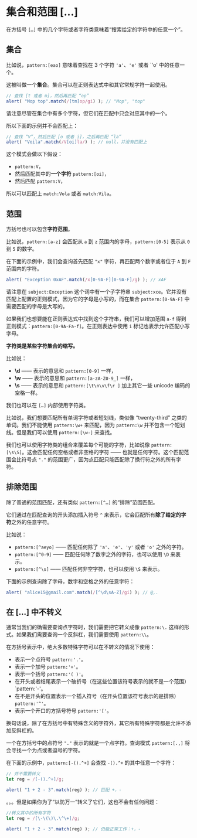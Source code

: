 # 集合和范围 [...]

在方括号 `[…]` 中的几个字符或者字符类意味着“搜索给定的字符中的任意一个”。

## 集合

比如说，`pattern:[eao]` 意味着查找在 3 个字符 `'a'`、`'e'` 或者 `'o' 中的任意一个。

这被叫做一个**集合**。集合可以在正则表达式中和其它常规字符一起使用。

```js run
// 查找 [t 或者 m]，然后再匹配 “op”
alert( "Mop top".match(/[tm]op/gi) ); // "Mop", "top"
```

请注意尽管在集合中有多个字符，但它们在匹配中只会对应其中的一个。

所以下面的示例并不会匹配上：

```js run
// 查找 “V”，然后匹配 [o 或者 i]，之后再匹配 “la”
alert( "Voila".match(/V[oi]la/) ); // null，并没有匹配上
```

这个模式会做以下假设：

- `pattern:V`，
- 然后匹配其中的**一个字符** `pattern:[oi]`，
- 然后匹配 `pattern:V`，

所以可以匹配上 `match:Vola` 或者 `match:Vila`。

## 范围

方括号也可以包含**字符范围**。

比如说，`pattern:[a-z]` 会匹配从 `a` 到 `z` 范围内的字母，`pattern:[0-5]` 表示从 `0` 到 `5` 的数字。

在下面的示例中，我们会查询首先匹配 `"x"` 字符，再匹配两个数字或者位于 `A` 到 `F` 范围内的字符。

```js run
alert( "Exception 0xAF".match(/x[0-9A-F][0-9A-F]/g) ); // xAF
```

请注意在 `subject:Exception` 这个词中有一个子字符串 `subject:xce`。它并没有匹配上配置的正则模式，因为它的字母是小写的，而在集合 `pattern:[0-9A-F]` 中需要匹配的字母是大写的。

如果我们也想要能在正则表达式中找到这个字符串，我们可以增加范围 `a-f` 得到正则模式：`pattern:[0-9A-Fa-f]`。在正则表达中使用 `i` 标记也表示允许匹配小写字母。

**字符类是某些字符集合的缩写。**

比如说：

- **\d** —— 表示的意思和 `pattern:[0-9]` 一样，
- **\w** —— 表示的意思和 `pattern:[a-zA-Z0-9_]` 一样，
- **\s** —— 表示的意思和 `pattern:[\t\n\v\f\r ]` 加上其它一些 unicode 编码的空格一样。

我们也可以在 `[…]` 内部使用字符类。

比如说，我们想要匹配所有单词字符或者短划线，类似像 “twenty-third” 之类的单词。我们不能使用 `pattern:\w+` 来匹配，因为 `pattern:\w` 并不包含一个短划线。但是我们可以使用 `pattern:[\w-]` 来查找。

我们也可以使用字符类的组合来覆盖每个可能的字符，比如说像 `pattern:[\s\S]`。这会匹配任何空格或者非空格的字符 —— 也就是任何字符。这个匹配范围会比符号点 `"."` 的范围更广，因为点匹配只能匹配除了换行符之外的所有字符。

## 排除范围

除了普通的范围匹配，还有类似 `pattern:[^…]` 的“排除”范围匹配。

它们通过在匹配查询的开头添加插入符号 `^` 来表示，它会匹配所有**除了给定的字符**之外的任意字符。

比如说：

- `pattern:[^aeyo]` —— 匹配任何除了 `'a'`、`'e'`、`'y'` 或者 `'o'` 之外的字符。
- `pattern:[^0-9]` —— 匹配任何除了数字之外的字符，也可以使用 `\D` 来表示。
- `pattern:[^\s]` —— 匹配任何非空字符，也可以使用 `\S` 来表示。

下面的示例查询除了字母，数字和空格之外的任意字符：

```js run
alert( "alice15@gmail.com".match(/[^\d\sA-Z]/gi) ); // @,.
```

## 在 […] 中不转义

通常当我们的确需要查询点字符时，我们需要把它转义成像 `pattern:\.` 这样的形式。如果我们需要查询一个反斜杠，我们需要使用 `pattern:\\`。

在方括号表示中，绝大多数特殊字符可以在不转义的情况下使用：

- 表示一个点符号 `pattern:'.'`。
- 表示一个加号 `pattern:'+'`。
- 表示一个括号 `pattern:'( )'`。
- 在开头或者结尾表示一个破折号（在这些位置该符号表示的就不是一个范围） `pattern:'-'。
- 在不是开头的位置表示一个插入符号（在开头位置该符号表示的是排除）`pattern:'^'`。
- 表示一个开口的方括号符号 `pattern:'['`。

换句话说，除了在方括号中有特殊含义的字符外，其它所有特殊字符都是允许不添加反斜杠的。

一个在方括号中的点符号 `"."` 表示的就是一个点字符。查询模式 `pattern:[.,]` 将会寻找一个为点或者逗号的字符。

在下面的示例中，`pattern:[-().^+]` 会查找 `-().^+` 的其中任意一个字符：

```js run
// 并不需要转义
let reg = /[-().^+]/g;

alert( "1 + 2 - 3".match(reg) ); // 匹配 +，-
```

。。。但是如果你为了“以防万一”转义了它们，这也不会有任何问题：

```js run
//转义其中的所有字符
let reg = /[\-\(\)\.\^\+]/g;

alert( "1 + 2 - 3".match(reg) ); // 仍能正常工作：+，-
```
